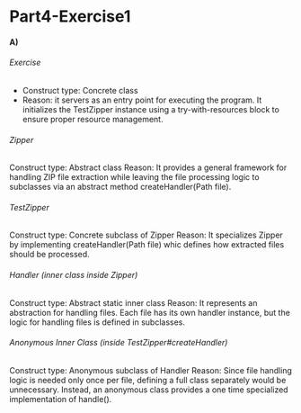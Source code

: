 # Part4-Exercise1

#### A)

###### Exercise
- Construct type: Concrete class
- Reason: it servers as an entry point for executing the program. It initializes the TestZipper instance using a try-with-resources block to ensure proper resource management.

###### Zipper

Construct type: Abstract class
Reason: It provides a general framework for handling ZIP file extraction while leaving the file processing logic to subclasses via an abstract method createHandler(Path file).

###### TestZipper

Construct type: Concrete subclass of Zipper
Reason: It specializes Zipper by implementing createHandler(Path file) whic defines how extracted files should be processed.

###### Handler (inner class inside Zipper)

Construct type: Abstract static inner class
Reason: It represents an abstraction for handling files. Each file has its own handler instance, but the logic for handling files is defined in subclasses.

###### Anonymous Inner Class (inside TestZipper#createHandler)

Construct type: Anonymous subclass of Handler
Reason: Since file handling logic is needed only once per file, defining a full class separately would be unnecessary. Instead, an anonymous class provides a one time specialized implementation of handle().

